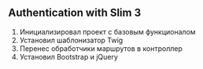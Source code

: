 ## Authentication with Slim 3

1.  Инициализировал проект с базовым функционалом
2.  Установил шаблонизатор Twig
3.  Перенес обработчики маршрутов в контроллер
4.  Установил Bootstrap и jQuery 
